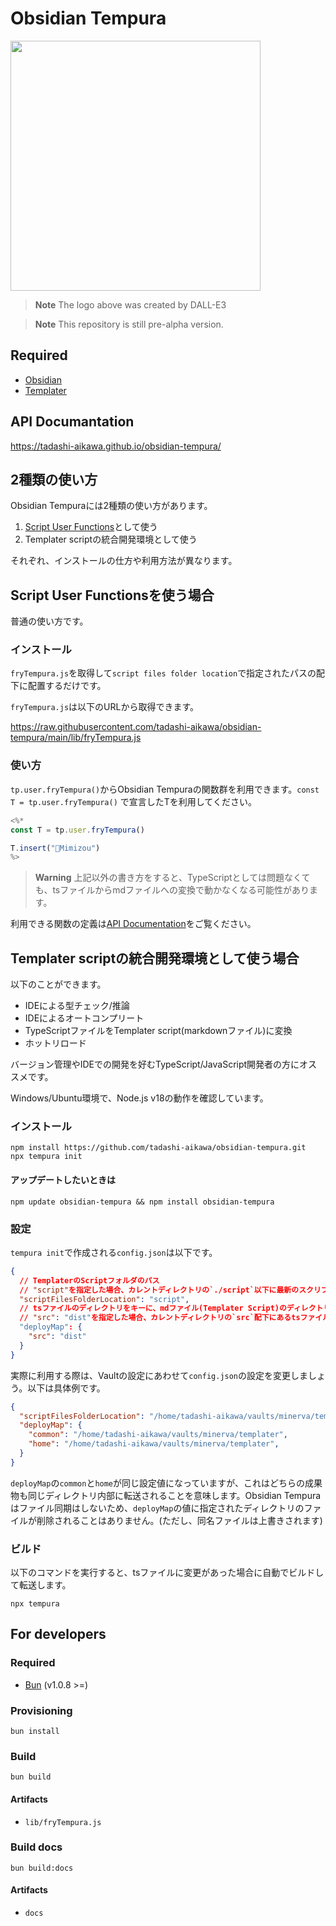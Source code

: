 # Obsidian Tempura

<img src="https://github.com/tadashi-aikawa/obsidian-tempura/blob/main/logo.png?raw=true" width="400" />

> **Note**
> The logo above was created by DALL-E3

> **Note**
> This repository is still pre-alpha version.

## Required

- [Obsidian]
- [Templater]

## API Documantation

https://tadashi-aikawa.github.io/obsidian-tempura/

## 2種類の使い方

Obsidian Tempuraには2種類の使い方があります。

1. [Script User Functions]として使う
2. Templater scriptの統合開発環境として使う

それぞれ、インストールの仕方や利用方法が異なります。

## Script User Functionsを使う場合

普通の使い方です。

### インストール

`fryTempura.js`を取得して`script files folder location`で指定されたパスの配下に配置するだけです。

`fryTempura.js`は以下のURLから取得できます。

https://raw.githubusercontent.com/tadashi-aikawa/obsidian-tempura/main/lib/fryTempura.js

### 使い方

`tp.user.fryTempura()`からObsidian Tempuraの関数群を利用できます。`const T = tp.user.fryTempura()` で宣言したTを利用してください。

```js
<%*
const T = tp.user.fryTempura()

T.insert("🦉Mimizou")
%>
```

> **Warning**
> 上記以外の書き方をすると、TypeScriptとしては問題なくても、tsファイルからmdファイルへの変換で動かなくなる可能性があります。

利用できる関数の定義は[API Documentation]をご覧ください。

## Templater scriptの統合開発環境として使う場合

以下のことができます。

- IDEによる型チェック/推論
- IDEによるオートコンプリート
- TypeScriptファイルをTemplater script(markdownファイル)に変換
- ホットリロード

バージョン管理やIDEでの開発を好むTypeScript/JavaScript開発者の方にオススメです。

Windows/Ubuntu環境で、Node.js v18の動作を確認しています。

### インストール

```console
npm install https://github.com/tadashi-aikawa/obsidian-tempura.git
npx tempura init
```

#### アップデートしたいときは

```console
npm update obsidian-tempura && npm install obsidian-tempura
```

### 設定

`tempura init`で作成される`config.json`は以下です。

```json
{
  // TemplaterのScriptフォルダのパス
  // "script"を指定した場合、カレントディレクトリの`./script`以下に最新のスクリプト(jsファイル)が転送される
  "scriptFilesFolderLocation": "script",
  // tsファイルのディレクトリをキーに、mdファイル(Templater Script)のディレクトリパスを値に設定
  // "src": "dist"を指定した場合、カレントディレクトリの`src`配下にあるtsファイルがmdファイルに変換され、カレントディレクトリの`dist`配下に転送される
  "deployMap": {
    "src": "dist"
  }
}
```


実際に利用する際は、Vaultの設定にあわせて`config.json`の設定を変更しましょう。以下は具体例です。

```json
{
  "scriptFilesFolderLocation": "/home/tadashi-aikawa/vaults/minerva/templater/scripts",
  "deployMap": {
    "common": "/home/tadashi-aikawa/vaults/minerva/templater",
    "home": "/home/tadashi-aikawa/vaults/minerva/templater",
  }
}
```

`deployMap`の`common`と`home`が同じ設定値になっていますが、これはどちらの成果物も同じディレクトリ内部に転送されることを意味します。Obsidian Tempuraはファイル同期はしないため、`deployMap`の値に指定されたディレクトリのファイルが削除されることはありません。(ただし、同名ファイルは上書きされます)

### ビルド

以下のコマンドを実行すると、tsファイルに変更があった場合に自動でビルドして転送します。

```console
npx tempura
```

## For developers

### Required

- [Bun] (v1.0.8 >=)

### Provisioning

```console
bun install
```

### Build

```console
bun build
```

#### Artifacts

- `lib/fryTempura.js`

### Build docs

```console
bun build:docs
```

#### Artifacts

- `docs`


[Obsidian]: https://obsidian.md/
[Templater]: https://github.com/SilentVoid13/Templater
[Script User Functions]: https://silentvoid13.github.io/Templater/user-functions/script-user-functions.html
[Bun]: https://bun.sh/

[release page]: https://github.com/tadashi-aikawa/obsidian-tempura/releases
[Script files folder location]: https://silentvoid13.github.io/Templater/user-functions/script-user-functions.html?highlight=user%20scipts%20function#define-a-script-user-function

[API Documentation]: [#api-documentation]
